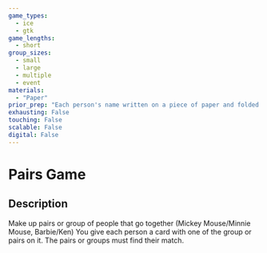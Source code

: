 ```yaml
---
game_types:
  - ice
  - gtk
game_lengths:
  - short
group_sizes:
  - small
  - large
  - multiple
  - event
materials:
  - "Paper"
prior_prep: "Each person's name written on a piece of paper and folded. All pieces of paper in a container"
exhausting: False
touching: False
scalable: False
digital: False
---
```

# Pairs Game

## Description
Make up pairs or group of people that go together (Mickey Mouse/Minnie Mouse, Barbie/Ken) You give each person a card with one of the group or pairs on it. The pairs or groups must find their match.
